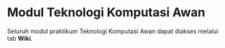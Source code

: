 # Modul Teknologi Komputasi Awan 
Seluruh modul praktikum Teknologi Komputasi Awan dapat diakses melalui tab **Wiki**.
